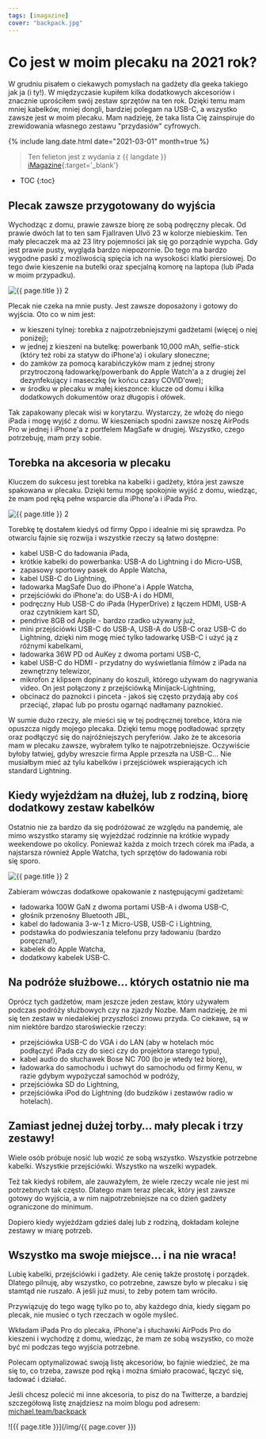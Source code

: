 ```yaml
---
tags: [imagazine]
cover: "backpack.jpg"
---
```


# Co jest w moim plecaku na 2021 rok?

W grudniu pisałem o ciekawych pomysłach na gadżety dla geeka takiego jak ja (i ty!). W międzyczasie kupiłem kilka dodatkowych akcesoriów i znacznie uprościłem swój zestaw sprzętów na ten rok. Dzięki temu mam mniej kabelków, mniej dongli, bardziej polegam na USB-C, a wszystko zawsze jest w moim plecaku. Mam nadzieję, że taka lista Cię zainspiruje do zrewidowania własnego zestawu "przydasiów" cyfrowych.

<!--More-->

{% include lang.date.html date="2021-03-01" month=true %}

> Ten felieton jest z wydania z {{ langdate }} [iMagazine](https://imagazine.pl){:target='_blank'}

* TOC
{:toc}

## Plecak zawsze przygotowany do wyjścia

Wychodząc z domu, prawie zawsze biorę ze sobą podręczny plecak. Od prawie dwóch lat to ten sam Fjallraven Ulvö 23 w kolorze niebieskim. Ten mały plecaczek ma aż 23 litry pojemności jak się go porządnie wypcha. Gdy jest prawie pusty, wygląda bardzo niepozornie. Do tego ma bardzo wygodne paski z możliwością spięcia ich na wysokości klatki piersiowej. Do tego dwie kieszenie na butelki oraz specjalną komorę na laptopa (lub iPada w moim przypadku).

![{{ page.title }} 2](/img/backpack-2.jpg)

Plecak nie czeka na mnie pusty. Jest zawsze doposażony i gotowy do wyjścia. Oto co w nim jest:

- w kieszeni tylnej: torebka z najpotrzebniejszymi gadżetami (więcej o niej poniżej);
- w jednej z kieszeni na butelkę: powerbank 10,000 mAh, selfie-stick (który też robi za statyw do iPhone'a) i okulary słoneczne;
- do zamków za pomocą karabińczyków mam z jednej strony przytroczoną ładowarkę/powerbank do Apple Watch'a a z drugiej żel dezynfekujący i maseczkę (w końcu czasy COVID'owe);
- w środku w plecaku w małej kieszonce: klucze od domu i kilka dodatkowych dokumentów oraz długopis i ołówek.

Tak zapakowany plecak wisi w korytarzu. Wystarczy, że włożę do niego iPada i mogę wyjść z domu. W kieszeniach spodni zawsze noszę AirPods Pro w jednej i iPhone'a z portfelem MagSafe w drugiej. Wszystko, czego potrzebuję, mam przy sobie.

## Torebka na akcesoria w plecaku

Kluczem do sukcesu jest torebka na kabelki i gadżety, która jest zawsze spakowana w plecaku. Dzięki temu mogę spokojnie wyjść z domu, wiedząc, że mam pod ręką pełne wsparcie dla iPhone'a i iPada Pro.

![{{ page.title }} 2](/img/backpack-4.jpg)

Torebkę tę dostałem kiedyś od firmy Oppo i idealnie mi się sprawdza. Po otwarciu fajnie się rozwija i wszystkie rzeczy są łatwo dostępne:

- kabel USB-C do ładowania iPada,
- krótkie kabelki do powerbanka: USB-A do Lightning i do Micro-USB,
- zapasowy sportowy pasek do Apple Watcha,
- kabel USB-C do Lightning,
- ładowarka MagSafe Duo do iPhone'a i Apple Watcha,
- przejściówki do iPhone'a: do USB-A i do HDMI,
- podręczny Hub USB-C do iPada (HyperDrive) z łączem HDMI, USB-A oraz czytnikiem kart SD,
- pendrive 8GB od Apple - bardzo rzadko używany już,
- mini przejściówki USB-C do USB-A, USB-A do USB-C oraz USB-C do Lightning, dzięki nim mogę mieć tylko ładowarkę USB-C i użyć ją z różnymi kabelkami,
- ładowarka 36W PD od AuKey z dwoma portami USB-C,
- kabel USB-C do HDMI - przydatny do wyświetlania filmów z iPada na zewnętrzny telewizor,
- mikrofon z klipsem dopinany do koszuli, którego używam do nagrywania video. On jest połączony z przejściówką Minijack-Lightning,
- obcinacz do paznokci i pinceta - jakoś się często przydają aby coś przeciąć, złapać lub po prostu ogarnąć nadłamany paznokieć.

W sumie dużo rzeczy, ale mieści się w tej podręcznej torebce, która nie opuszcza nigdy mojego plecaka. Dzięki temu mogę podładować sprzęty oraz podłączyć się do najróżniejszych peryferiów. Jako że te akcesoria mam w plecaku zawsze, wybrałem tylko te najpotrzebniejsze. Oczywiście byłoby łatwiej, gdyby wreszcie firma Apple przeszła na USB-C… Nie musiałbym mieć aż tylu kabelków i przejściówek wspierających ich standard Lightning.

## Kiedy wyjeżdżam na dłużej, lub z rodziną, biorę dodatkowy zestaw kabelków

Ostatnio nie za bardzo da się podróżować ze względu na pandemię, ale mimo wszystko staramy się wyjeżdżać rodzinnie na krótkie wypady weekendowe po okolicy. Ponieważ każda z moich trzech córek ma iPada, a najstarsza również Apple Watcha, tych sprzętów do ładowania robi się sporo.

![{{ page.title }} 2](/img/backpack-6.jpg)

Zabieram wówczas dodatkowe opakowanie z następującymi gadżetami:

- ładowarka 100W GaN z dwoma portami USB-A i dwoma USB-C,
- głośnik przenośny Bluetooth JBL,
- kabel do ładowania 3-w-1 z Micro-USB, USB-C i Lightning,
- podstawka do podwieszania telefonu przy ładowaniu (bardzo poręczna!),
- kabelek do Apple Watcha,
- dodatkowy kabelek USB-C.

## Na podróże służbowe… których ostatnio nie ma

Oprócz tych gadżetów, mam jeszcze jeden zestaw, który używałem podczas podróży służbowych czy na zjazdy Nozbe. Mam nadzieję, że mi się ten zestaw w niedalekiej przyszłości znowu przyda. Co ciekawe, są w nim niektóre bardzo staroświeckie rzeczy:

- przejściówka USB-C do VGA i do LAN (aby w hotelach móc podłączyć iPada czy do sieci czy do projektora starego typu),
- kabel audio do słuchawek Bose NC 700 (bo je wtedy też biorę),
- ładowarka do samochodu i uchwyt do samochodu od firmy Kenu, w razie gdybym wypożyczał samochód w podróży,
- przejściówka SD do Lightning,
- przejściówka iPod do Lightning (do budzików i zestawów radio w hotelach).

## Zamiast jednej dużej torby… mały plecak i trzy zestawy!

Wiele osób próbuje nosić lub wozić ze sobą wszystko. Wszystkie potrzebne kabelki. Wszystkie przejściówki. Wszystko na wszelki wypadek.

Też tak kiedyś robiłem, ale zauważyłem, że wiele rzeczy wcale nie jest mi potrzebnych tak często. Dlatego mam teraz plecak, który jest zawsze gotowy do wyjścia, a w nim najpotrzebniejsze na co dzień gadżety ograniczone do minimum.

Dopiero kiedy wyjeżdżam gdzieś dalej lub z rodziną, dokładam kolejne zestawy w miarę potrzeb.

## Wszystko ma swoje miejsce… i na nie wraca!

Lubię kabelki, przejściówki i gadżety. Ale cenię także prostotę i porządek. Dlatego pilnuję, aby wszystko, co potrzebne, zawsze było w plecaku i się stamtąd nie ruszało. A jeśli już musi, to żeby potem tam wróciło.

Przywiązuję do tego wagę tylko po to, aby każdego dnia, kiedy sięgam po plecak, nie musieć o tych rzeczach w ogóle myśleć.

Wkładam iPada Pro do plecaka, iPhone'a i słuchawki AirPods Pro do kieszeni i wychodzę z domu, wiedząc, że mam ze sobą wszystko, co może być mi podczas tego wyjścia potrzebne.

Polecam optymalizować swoją listę akcesoriów, bo fajnie wiedzieć, że ma się to, co trzeba, zawsze pod ręką i można śmiało pracować, łączyć się, ładować i działać.

Jeśli chcesz polecić mi inne akcesoria, to pisz do na Twitterze, a bardziej szczegółową listę znajdziesz na moim blogu pod adresem: [michael.team/backpack](https://michael.team/backpack)

![{{ page.title }}](/img/{{ page.cover }})

[n]: https://michael.gratis/nozbe_pl
[np]: https://michael.gratis/nozbepersonal_pl